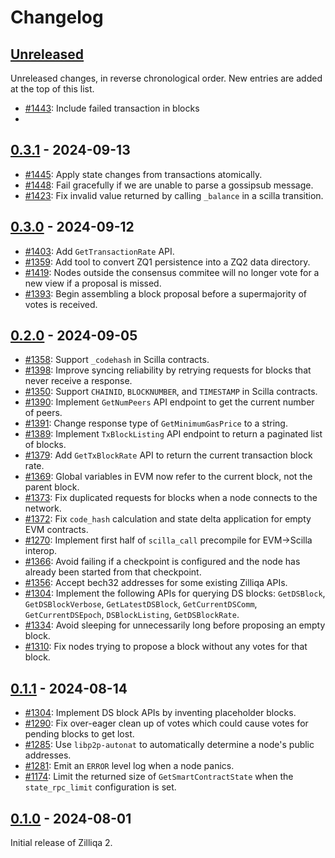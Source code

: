 # Changelog

## [Unreleased]

Unreleased changes, in reverse chronological order. New entries are added at the top of this list.

- [#1443](https://github.com/Zilliqa/zq2/pull/1451): Include failed transaction in blocks
- 
## [0.3.1] - 2024-09-13

- [#1445](https://github.com/Zilliqa/zq2/pull/1445): Apply state changes from transactions atomically.
- [#1448](https://github.com/Zilliqa/zq2/pull/1448): Fail gracefully if we are unable to parse a gossipsub message.
- [#1423](https://github.com/Zilliqa/zq2/pull/1423): Fix invalid value returned by calling `_balance` in a scilla transition.

## [0.3.0] - 2024-09-12

- [#1403](https://github.com/Zilliqa/zq2/pull/1403): Add `GetTransactionRate` API.
- [#1359](https://github.com/Zilliqa/zq2/pull/1359): Add tool to convert ZQ1 persistence into a ZQ2 data directory.
- [#1419](https://github.com/Zilliqa/zq2/pull/1419): Nodes outside the consensus commitee will no longer vote for a new view if a proposal is missed.
- [#1393](https://github.com/Zilliqa/zq2/pull/1393): Begin assembling a block proposal before a supermajority of votes is received.

## [0.2.0] - 2024-09-05

- [#1358](https://github.com/Zilliqa/zq2/pull/1358): Support `_codehash` in Scilla contracts.
- [#1398](https://github.com/Zilliqa/zq2/pull/1398): Improve syncing reliability by retrying requests for blocks that never receive a response.
- [#1350](https://github.com/Zilliqa/zq2/pull/1350): Support `CHAINID`, `BLOCKNUMBER`, and `TIMESTAMP` in Scilla contracts.
- [#1390](https://github.com/Zilliqa/zq2/pull/1390): Implement `GetNumPeers` API endpoint to get the current number of peers.
- [#1391](https://github.com/Zilliqa/zq2/pull/1391): Change response type of `GetMinimumGasPrice` to a string.
- [#1389](https://github.com/Zilliqa/zq2/pull/1389): Implement `TxBlockListing` API endpoint to return a paginated list of blocks.
- [#1379](https://github.com/Zilliqa/zq2/pull/1379): Add `GetTxBlockRate` API to return the current transaction block rate.
- [#1369](https://github.com/Zilliqa/zq2/pull/1369): Global variables in EVM now refer to the current block, not the parent block.
- [#1373](https://github.com/Zilliqa/zq2/pull/1373): Fix duplicated requests for blocks when a node connects to the network.
- [#1372](https://github.com/Zilliqa/zq2/pull/1372): Fix `code_hash` calculation and state delta application for empty EVM contracts.
- [#1270](https://github.com/Zilliqa/zq2/pull/1270): Implement first half of `scilla_call` precompile for EVM->Scilla interop.
- [#1366](https://github.com/Zilliqa/zq2/pull/1366): Avoid failing if a checkpoint is configured and the node has already been started from that checkpoint.
- [#1356](https://github.com/Zilliqa/zq2/pull/1356): Accept bech32 addresses for some existing Zilliqa APIs.
- [#1304](https://github.com/Zilliqa/zq2/pull/1304): Implement the following APIs for querying DS blocks: `GetDSBlock`, `GetDSBlockVerbose`, `GetLatestDSBlock`, `GetCurrentDSComm`, `GetCurrentDSEpoch`, `DSBlockListing`, `GetDSBlockRate`.
- [#1334](https://github.com/Zilliqa/zq2/pull/1334): Avoid sleeping for unnecessarily long before proposing an empty block.
- [#1310](https://github.com/Zilliqa/zq2/pull/1310): Fix nodes trying to propose a block without any votes for that block.

## [0.1.1] - 2024-08-14

- [#1304](https://github.com/Zilliqa/zq2/pull/1304): Implement DS block APIs by inventing placeholder blocks.
- [#1290](https://github.com/Zilliqa/zq2/pull/1281): Fix over-eager clean up of votes which could cause votes for pending blocks to get lost.
- [#1285](https://github.com/Zilliqa/zq2/pull/1285): Use `libp2p-autonat` to automatically determine a node's public addresses.
- [#1281](https://github.com/Zilliqa/zq2/pull/1281): Emit an `ERROR` level log when a node panics.
- [#1174](https://github.com/Zilliqa/zq2/pull/1174): Limit the returned size of `GetSmartContractState` when the `state_rpc_limit` configuration is set.

## [0.1.0] - 2024-08-01

Initial release of Zilliqa 2.

[unreleased]: https://github.com/zilliqa/zq2/compare/v0.3.1...HEAD
[0.3.1]: https://github.com/zilliqa/zq2/compare/v0.3.0...v0.3.1
[0.3.0]: https://github.com/zilliqa/zq2/compare/v0.2.0...v0.3.0
[0.2.0]: https://github.com/zilliqa/zq2/compare/v0.1.1...v0.2.0
[0.1.1]: https://github.com/zilliqa/zq2/compare/v0.1.0...v0.1.1
[0.1.0]: https://github.com/zilliqa/zq2/releases/tag/v0.1.0
